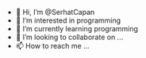 - 👋 Hi, I’m @SerhatCapan
- 👀 I’m interested in programming
- 🌱 I’m currently learning programming
- 💞️ I’m looking to collaborate on ...
- 📫 How to reach me ...

<!---
SerhatCapan/SerhatCapan is a ✨ special ✨ repository because its `README.md` (this file) appears on your GitHub profile.
You can click the Preview link to take a look at your changes.
--->
